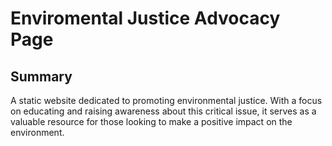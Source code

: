 # Enviromental Justice Advocacy Page
## Summary
A static website dedicated to promoting environmental justice. With a focus on educating and raising awareness about this critical issue, it serves as a valuable resource for those looking to make a positive impact on the environment.
